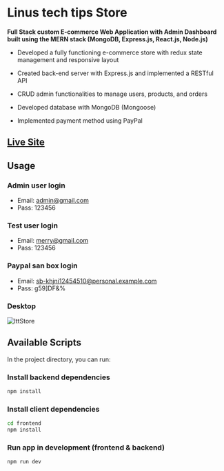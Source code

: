 # Linus tech tips Store

**Full Stack custom E-commerce Web Application with Admin Dashboard built using the MERN stack (MongoDB, Express.js, React.js, Node.js)**

- Developed a fully functioning e-commerce store with redux state management and responsive layout

- Created back-end server with Express.js and implemented a RESTful API

- CRUD admin functionalities to manage users, products, and orders

- Developed database with MongoDB (Mongoose)

- Implemented payment method using PayPal

## [Live Site](https://lttstore-jesusr.herokuapp.com/)

<!-- site image -->

## Usage

### Admin user login

- Email: admin@gmail.com
- Pass: 123456

### Test user login

- Email: merry@gmail.com
- Pass: 123456

### Paypal san box login

- Email: sb-khjni12454510@personal.example.com
- Pass: g59]DF&%

### Desktop

![lttStore](https://i.ibb.co/44RCVV5/Web-capture-16-2-2022-114326-lttstore-jesusr-herokuapp-com.jpg)

## Available Scripts

In the project directory, you can run:

### Install backend dependencies

```bash
npm install
```

### Install client dependencies

```bash
cd frontend
npm install
```

### Run app in development (frontend & backend)

```bash
npm run dev
```
